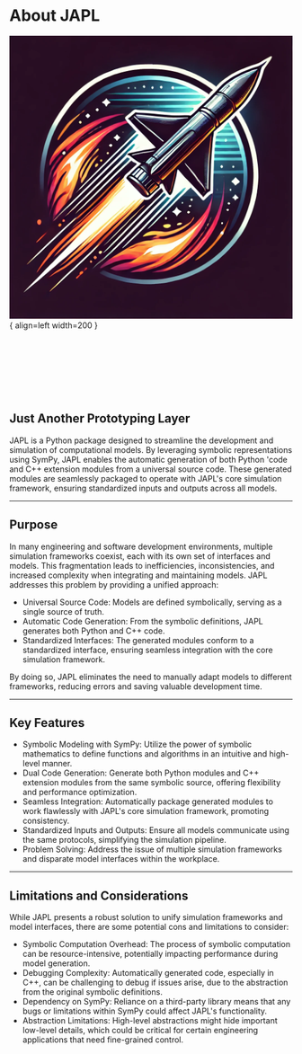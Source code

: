 # About JAPL

![JAPL LOGO](assets/japl_logo.png){ align=left width=200 }

<br><br><br>
<br><br><br>

## **Just Another Prototyping Layer**

JAPL is a Python package designed to streamline the development
and simulation of computational models. By leveraging symbolic
representations using SymPy, JAPL enables the automatic generation
of both Python 'code and C++ extension modules from a universal
source code. These generated modules are seamlessly packaged to
operate with JAPL's core simulation framework, ensuring standardized
inputs and outputs across all models.

---

## **Purpose**

In many engineering and software development environments, multiple
simulation frameworks coexist, each with its own set of interfaces
and models. This fragmentation leads to inefficiencies, inconsistencies,
and increased complexity when integrating and maintaining models.
JAPL addresses this problem by providing a unified approach:

* Universal Source Code: Models are defined symbolically, serving as
    a single source of truth.
* Automatic Code Generation: From the symbolic
    definitions, JAPL generates both Python and C++ code.
* Standardized Interfaces: The generated modules conform to a standardized
    interface, ensuring seamless integration with the core simulation framework.

By doing so, JAPL eliminates the need to manually adapt models to
different frameworks, reducing errors and saving valuable development time.

---

## **Key Features**

* Symbolic Modeling with SymPy: Utilize the power of symbolic mathematics to define functions and algorithms in an intuitive and high-level manner.
* Dual Code Generation: Generate both Python modules and C++ extension modules from the same symbolic source, offering flexibility and performance optimization.
* Seamless Integration: Automatically package generated modules to work flawlessly with JAPL's core simulation framework, promoting consistency.
* Standardized Inputs and Outputs: Ensure all models communicate using the same protocols, simplifying the simulation pipeline.
* Problem Solving: Address the issue of multiple simulation frameworks and disparate model interfaces within the workplace.

---

## **Limitations and Considerations**

While JAPL presents a robust solution to unify simulation frameworks and model interfaces, there are some potential cons and limitations to consider:

* Symbolic Computation Overhead: The process of symbolic computation can be resource-intensive, potentially impacting performance during model generation.
* Debugging Complexity: Automatically generated code, especially in C++, can be challenging to debug if issues arise, due to the abstraction from the original symbolic definitions.
* Dependency on SymPy: Reliance on a third-party library means that any bugs or limitations within SymPy could affect JAPL's functionality.
* Abstraction Limitations: High-level abstractions might hide important low-level details, which could be critical for certain engineering applications that need fine-grained control.
